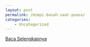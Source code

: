 ```yaml
---
layout: post
permalink: /mimpi-basah-saat-puasa/
categories:
    - Uncategorized
---
```


[Baca Selengkapnya](/01)